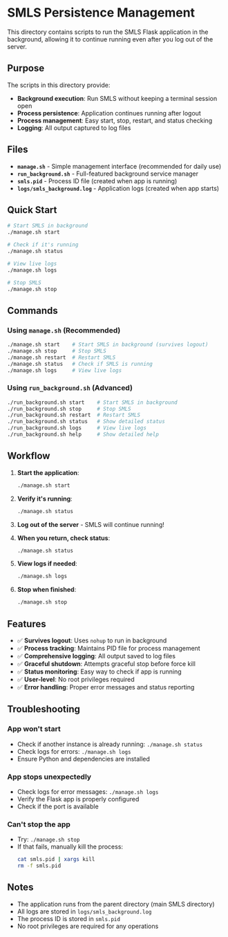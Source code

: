 # SMLS Persistence Management

This directory contains scripts to run the SMLS Flask application in the background, allowing it to continue running even after you log out of the server.

## Purpose

The scripts in this directory provide:
- **Background execution**: Run SMLS without keeping a terminal session open
- **Process persistence**: Application continues running after logout
- **Process management**: Easy start, stop, restart, and status checking
- **Logging**: All output captured to log files

## Files

- **`manage.sh`** - Simple management interface (recommended for daily use)
- **`run_background.sh`** - Full-featured background service manager
- **`smls.pid`** - Process ID file (created when app is running)
- **`logs/smls_background.log`** - Application logs (created when app starts)

## Quick Start

```bash
# Start SMLS in background
./manage.sh start

# Check if it's running
./manage.sh status

# View live logs
./manage.sh logs

# Stop SMLS
./manage.sh stop
```

## Commands

### Using `manage.sh` (Recommended)

```bash
./manage.sh start    # Start SMLS in background (survives logout)
./manage.sh stop     # Stop SMLS
./manage.sh restart  # Restart SMLS
./manage.sh status   # Check if SMLS is running
./manage.sh logs     # View live logs
```

### Using `run_background.sh` (Advanced)

```bash
./run_background.sh start    # Start SMLS in background
./run_background.sh stop     # Stop SMLS
./run_background.sh restart  # Restart SMLS
./run_background.sh status   # Show detailed status
./run_background.sh logs     # View live logs
./run_background.sh help     # Show detailed help
```

## Workflow

1. **Start the application**:
   ```bash
   ./manage.sh start
   ```

2. **Verify it's running**:
   ```bash
   ./manage.sh status
   ```

3. **Log out of the server** - SMLS will continue running!

4. **When you return, check status**:
   ```bash
   ./manage.sh status
   ```

5. **View logs if needed**:
   ```bash
   ./manage.sh logs
   ```

6. **Stop when finished**:
   ```bash
   ./manage.sh stop
   ```

## Features

- ✅ **Survives logout**: Uses `nohup` to run in background
- ✅ **Process tracking**: Maintains PID file for process management
- ✅ **Comprehensive logging**: All output saved to log files
- ✅ **Graceful shutdown**: Attempts graceful stop before force kill
- ✅ **Status monitoring**: Easy way to check if app is running
- ✅ **User-level**: No root privileges required
- ✅ **Error handling**: Proper error messages and status reporting

## Troubleshooting

### App won't start
- Check if another instance is already running: `./manage.sh status`
- Check logs for errors: `./manage.sh logs`
- Ensure Python and dependencies are installed

### App stops unexpectedly
- Check logs for error messages: `./manage.sh logs`
- Verify the Flask app is properly configured
- Check if the port is available

### Can't stop the app
- Try: `./manage.sh stop`
- If that fails, manually kill the process:
  ```bash
  cat smls.pid | xargs kill
  rm -f smls.pid
  ```

## Notes

- The application runs from the parent directory (main SMLS directory)
- All logs are stored in `logs/smls_background.log`
- The process ID is stored in `smls.pid`
- No root privileges are required for any operations
